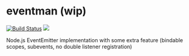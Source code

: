 eventman (wip)
========

[![Build Status](https://travis-ci.org/animachine/eventman.svg)](https://travis-ci.org/animachine/EventMan)
![](http://img.shields.io/badge/status-draft-red.svg?style=flat-square)

Node.js EventEmitter implementation with some extra feature (bindable scopes, subevents, no double listener registration)
